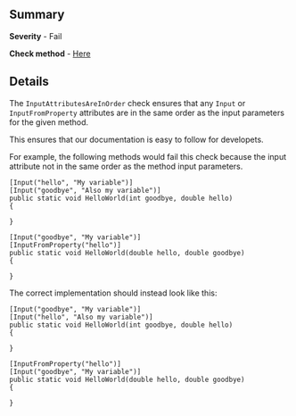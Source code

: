 ## Summary

**Severity** - Fail

**Check method** - [Here](https://github.com/BHoM/Test_Toolkit/blob/master/CodeComplianceTest_Engine/Query/Checks/InputAttributesAreInOrder.cs)

## Details

The `InputAttributesAreInOrder` check ensures that any `Input` or `InputFromProperty` attributes are in the same order as the input parameters for the given method.

This ensures that our documentation is easy to follow for developets.

For example, the following methods would fail this check because the input attribute not in the same order as the method input parameters.

```
[Input("hello", "My variable")]
[Input("goodbye", "Also my variable")]
public static void HelloWorld(int goodbye, double hello)
{
    
}
```

```
[Input("goodbye", "My variable")]
[InputFromProperty("hello")]
public static void HelloWorld(double hello, double goodbye)
{
    
}
```

The correct implementation should instead look like this:

```
[Input("goodbye", "My variable")]
[Input("hello", "Also my variable")]
public static void HelloWorld(int goodbye, double hello)
{
    
}
```

```
[InputFromProperty("hello")]
[Input("goodbye", "My variable")]
public static void HelloWorld(double hello, double goodbye)
{
    
}
```